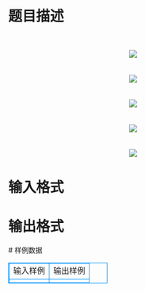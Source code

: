 # 

 
 # 题目描述 
<p>
<br><center><img src="/source/joyoi/tyvj-2916/img/aHR0cDovL3d3dy5qb3lvaS5jbi9wcm9ibGVtL3R5dmotMjkxNi9wcm9ibGVtc19pbWFnZXMvMzQ4Ni9wZy5qcGc=.jpg"></img></center><br><br><center><img src="/source/joyoi/tyvj-2916/img/aHR0cDovL3d3dy5qb3lvaS5jbi9wcm9ibGVtL3R5dmotMjkxNi9wcm9ibGVtc19pbWFnZXMvMzQ4Ni9wZzIuanBn.jpg"></img></center><br><br><center><img src="/source/joyoi/tyvj-2916/img/aHR0cDovL3d3dy5qb3lvaS5jbi9wcm9ibGVtL3R5dmotMjkxNi9wcm9ibGVtc19pbWFnZXMvMzQ4Ni9wZzMuanBn.jpg"></img></center><br><br><center><img src="/source/joyoi/tyvj-2916/img/aHR0cDovL3d3dy5qb3lvaS5jbi9wcm9ibGVtL3R5dmotMjkxNi9wcm9ibGVtc19pbWFnZXMvMzQ4Ni9wZzQuanBn.jpg"></img></center><br><br><center><img src="/source/joyoi/tyvj-2916/img/aHR0cDovL3d3dy5qb3lvaS5jbi9wcm9ibGVtL3R5dmotMjkxNi9wcm9ibGVtc19pbWFnZXMvMzQ4Ni9wZzUuanBn.jpg"></img></center></p> 

 
 # 输入格式 
<p>
</p> 

 
 # 输出格式 
<p>
</p> 
# 样例数据
<style>
        table,table tr th, table tr td { border:1px solid #0094ff; }
        table { width: 200px; min-height: 25px; line-height: 25px; text-align: center; border-collapse: collapse;}   
    </style>
<table>
	<tr>
		<td>输入样例</td>
		<td>输出样例</td>
	</tr>
<tr><td></td><td></td></tr></table>
